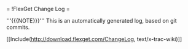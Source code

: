 = !FlexGet Change Log =

'''{{{NOTE}}}''' This is an automatically generated log, based on git commits.

[[Include(http://download.flexget.com/ChangeLog, text/x-trac-wiki)]]